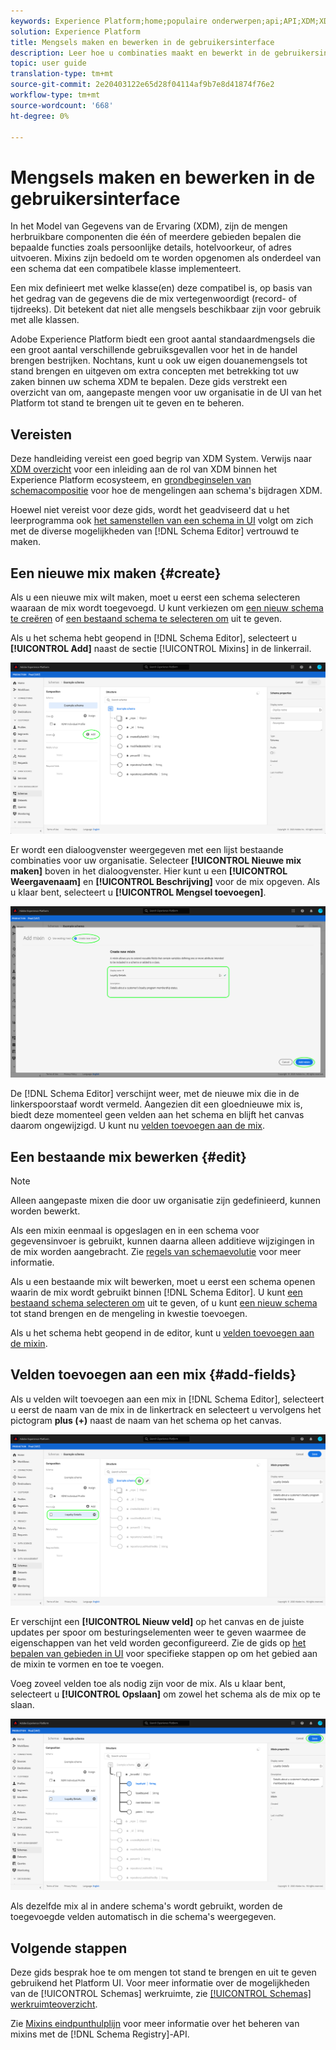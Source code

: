 ```yaml
---
keywords: Experience Platform;home;populaire onderwerpen;api;API;XDM;XDM systeem;ervaringsgegevensmodel;gegevensmodel;ui;werkruimte;mixin;mixins;
solution: Experience Platform
title: Mengsels maken en bewerken in de gebruikersinterface
description: Leer hoe u combinaties maakt en bewerkt in de gebruikersinterface van het Experience Platform.
topic: user guide
translation-type: tm+mt
source-git-commit: 2e20403122e65d28f04114af9b7e8d41874f76e2
workflow-type: tm+mt
source-wordcount: '668'
ht-degree: 0%

---
```



# Mengsels maken en bewerken in de gebruikersinterface

In het Model van Gegevens van de Ervaring (XDM), zijn de mengen herbruikbare componenten die één of meerdere gebieden bepalen die bepaalde functies zoals persoonlijke details, hotelvoorkeur, of adres uitvoeren. Mixins zijn bedoeld om te worden opgenomen als onderdeel van een schema dat een compatibele klasse implementeert.

Een mix definieert met welke klasse(en) deze compatibel is, op basis van het gedrag van de gegevens die de mix vertegenwoordigt (record- of tijdreeks). Dit betekent dat niet alle mengsels beschikbaar zijn voor gebruik met alle klassen.

Adobe Experience Platform biedt een groot aantal standaardmengsels die een groot aantal verschillende gebruiksgevallen voor het in de handel brengen bestrijken. Nochtans, kunt u ook uw eigen douanemengsels tot stand brengen en uitgeven om extra concepten met betrekking tot uw zaken binnen uw schema XDM te bepalen. Deze gids verstrekt een overzicht van om, aangepaste mengen voor uw organisatie in de UI van het Platform tot stand te brengen uit te geven en te beheren.

## Vereisten

Deze handleiding vereist een goed begrip van XDM System. Verwijs naar [XDM overzicht](../../home.md) voor een inleiding aan de rol van XDM binnen het Experience Platform ecosysteem, en [grondbeginselen van schemacompositie](../../schema/composition.md) voor hoe de mengelingen aan schema&#39;s bijdragen XDM.

Hoewel niet vereist voor deze gids, wordt het geadviseerd dat u het leerprogramma ook [het samenstellen van een schema in UI](../../tutorials/create-schema-ui.md) volgt om zich met de diverse mogelijkheden van [!DNL Schema Editor] vertrouwd te maken.

## Een nieuwe mix maken {#create}

Als u een nieuwe mix wilt maken, moet u eerst een schema selecteren waaraan de mix wordt toegevoegd. U kunt verkiezen om [een nieuw schema te creëren](./schemas.md#create) of [een bestaand schema te selecteren om](./schemas.md#edit) uit te geven.

Als u het schema hebt geopend in [!DNL Schema Editor], selecteert u **[!UICONTROL Add]** naast de sectie [!UICONTROL Mixins] in de linkerrail.

![](../../images/ui/resources/mixins/add-mixin-button.png)

Er wordt een dialoogvenster weergegeven met een lijst bestaande combinaties voor uw organisatie. Selecteer **[!UICONTROL Nieuwe mix maken]** boven in het dialoogvenster. Hier kunt u een **[!UICONTROL Weergavenaam]** en **[!UICONTROL Beschrijving]** voor de mix opgeven. Als u klaar bent, selecteert u **[!UICONTROL Mengsel toevoegen]**.

![](../../images/ui/resources/mixins/create-mixin.png)

De [!DNL Schema Editor] verschijnt weer, met de nieuwe mix die in de linkerspoorstaaf wordt vermeld. Aangezien dit een gloednieuwe mix is, biedt deze momenteel geen velden aan het schema en blijft het canvas daarom ongewijzigd. U kunt nu [velden toevoegen aan de mix](#add-fields).

## Een bestaande mix bewerken {#edit}

>[!NOTE]
>
>Alleen aangepaste mixen die door uw organisatie zijn gedefinieerd, kunnen worden bewerkt.
>
>Als een mixin eenmaal is opgeslagen en in een schema voor gegevensinvoer is gebruikt, kunnen daarna alleen additieve wijzigingen in de mix worden aangebracht. Zie [regels van schemaevolutie](../../schema/composition.md#evolution) voor meer informatie.

Als u een bestaande mix wilt bewerken, moet u eerst een schema openen waarin de mix wordt gebruikt binnen [!DNL Schema Editor]. U kunt [een bestaand schema selecteren om](./schemas.md#edit) uit te geven, of u kunt [een nieuw schema ](./schemas.md#create) tot stand brengen en de mengeling in kwestie toevoegen.

Als u het schema hebt geopend in de editor, kunt u [velden toevoegen aan de mixin](#add-fields).

## Velden toevoegen aan een mix {#add-fields}

Als u velden wilt toevoegen aan een mix in [!DNL Schema Editor], selecteert u eerst de naam van de mix in de linkertrack en selecteert u vervolgens het pictogram **plus (+)** naast de naam van het schema op het canvas.

![](../../images/ui/resources/mixins/add-field-button.png)

Er verschijnt een **[!UICONTROL Nieuw veld]** op het canvas en de juiste updates per spoor om besturingselementen weer te geven waarmee de eigenschappen van het veld worden geconfigureerd. Zie de gids op [het bepalen van gebieden in UI](../fields/overview.md#define) voor specifieke stappen op om het gebied aan de mixin te vormen en toe te voegen.

Voeg zoveel velden toe als nodig zijn voor de mix. Als u klaar bent, selecteert u **[!UICONTROL Opslaan]** om zowel het schema als de mix op te slaan.

![](../../images/ui/resources/mixins/complete-mixin.png)

Als dezelfde mix al in andere schema&#39;s wordt gebruikt, worden de toegevoegde velden automatisch in die schema&#39;s weergegeven.

## Volgende stappen

Deze gids besprak hoe te om mengen tot stand te brengen en uit te geven gebruikend het Platform UI. Voor meer informatie over de mogelijkheden van de [!UICONTROL Schemas] werkruimte, zie [[!UICONTROL Schemas] werkruimteoverzicht](../overview.md).

Zie [Mixins eindpunthulplijn](../../api/mixins.md) voor meer informatie over het beheren van mixins met de [!DNL Schema Registry]-API.
